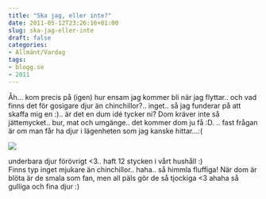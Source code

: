 ```yaml
---
title: "Ska jag, eller inte?"
date: 2011-05-12T23:26:16+01:00
slug: ska-jag-eller-inte
draft: false
categories:
- Allmänt/Vardag
tags:
- blogg.se
- 2011
---
```

Åh... kom precis på (igen) hur ensam jag kommer bli när jag flyttar.. och vad finns det för gosigare djur än chinchillor?.. inget.. så jag funderar på att skaffa mig en :).. är det en dum idé tycker ni? Dom kräver inte så jättemycket.. bur, mat och umgänge.. det kommer dom ju få :D. .. fast frågan är om man får ha djur i lägenheten som jag kanske hittar...:(  
  
![](/assets/images/blogg.se/chinchilla-patchouli_147633661.jpg)  
  
underbara djur förövrigt <3.. haft 12 stycken i vårt hushåll :)  
Finns typ inget mjukare än chinchillor.. haha.. så himmla fluffiga! När dom är blöta är de smala som fan, men all päls gör de så tjockiga <3 ahaha så gulliga och fina djur :)